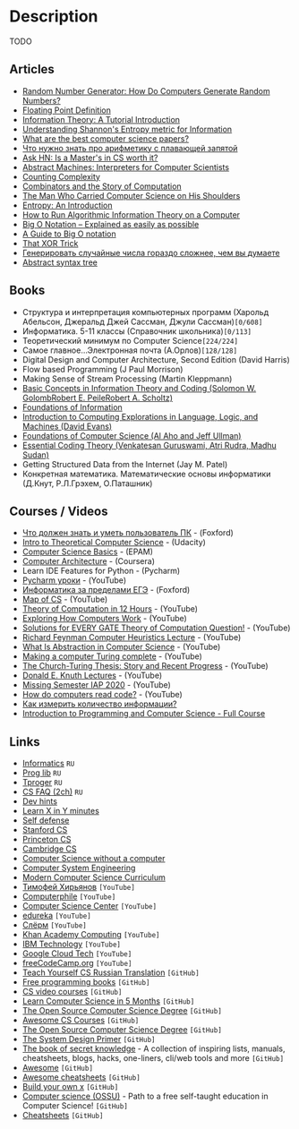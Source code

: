 # Description

TODO


## Articles

- [Random Number Generator: How Do Computers Generate Random Numbers?](https://www.freecodecamp.org/news/random-number-generator/)
- [Floating Point Definition](https://www.freecodecamp.org/news/floating-point-definition/)
- [Information Theory: A Tutorial Introduction](https://arxiv.org/abs/1802.05968)
- [Understanding Shannon's Entropy metric for Information](https://arxiv.org/abs/1405.2061)
- [What are the best computer science papers?](https://lobste.rs/s/l8eiy6/what_are_best_computer_science_papers)
- [Что нужно знать про арифметику с плавающей запятой](https://habr.com/ru/post/112953/)
- [Ask HN: Is a Master's in CS worth it?](https://news.ycombinator.com/item?id=26405955)
- [Abstract Machines: Interpreters for Computer Scientists](https://drs.is/post/abstract-machines/)
- [Counting Complexity](https://jellypbc.com/posts/ezmntq-counting-complexity)
- [Combinators and the Story of Computation](https://writings.stephenwolfram.com/2020/12/combinators-and-the-story-of-computation/)
- [The Man Who Carried Computer Science on His Shoulders](https://inference-review.com/article/the-man-who-carried-computer-science-on-his-shoulders)
- [Entropy: An Introduction](https://homes.cs.washington.edu/~ewein/blog/2020/07/14/entropy/)
- [How to Run Algorithmic Information Theory on a Computer](https://arxiv.org/abs/chao-dyn/9509014v2)
- [Big O Notation – Explained as easily as possible](https://news.ycombinator.com/item?id=25803288)
- [A Guide to Big O notation](https://eaj.no/a-guide-to-big-o-notation)
- [That XOR Trick](https://florian.github.io/xor-trick/)
- [Генерировать случайные числа гораздо сложнее, чем вы думаете](https://nuancesprog.ru/p/14619/)
- [Abstract syntax tree](https://en.wikipedia.org/wiki/Abstract_syntax_tree)


## Books

- Структура и интерпретация компьютерных программ (Харольд Абельсон, Джеральд Джей Сассман, Джули Сассман)`[0/608]`
- Информатика. 5-11 классы (Справочник школьника)`[0/113]`
- Теоретический минимум по Computer Science`[224/224]`
- Самое главное...Электронная почта (А.Орлов)`[128/128]`
- Digital Design and Computer Architecture, Second Edition (David Harris)
- Flow based Programming (J Paul Morrison)
- Making Sense of Stream Processing (Martin Kleppmann)
- [Basic Concepts in Information Theory and Coding (Solomon W. GolombRobert E. PeileRobert A. Scholtz)](https://link.springer.com/book/10.1007/978-1-4757-2319-9)
- [Foundations of Information](https://faculty.washington.edu/ajko/books/foundations-of-information/#/)
- [Introduction to Computing Explorations in Language, Logic, and Machines (David Evans)](http://computingbook.org/)
- [Foundations of Computer Science (Al Aho and Jeff Ullman)](http://infolab.stanford.edu/~ullman/focs.html)
- [Essential Coding Theory (Venkatesan Guruswami, Atri Rudra, Madhu Sudan)](https://cse.buffalo.edu/faculty/atri/courses/coding-theory/book/web-coding-book.pdf)
- Getting Structured Data from the Internet (Jay M. Patel)
- Конкретная математика. Математические основы информатики (Д.Кнут, Р.Л.Грэхем, О.Паташник)


## Courses / Videos

- [Что должен знать и уметь пользователь ПК](https://foxford.ru/courses/2493/landing) - (Foxford)
- [Intro to Theoretical Computer Science](https://www.udacity.com/course/intro-to-theoretical-computer-science--cs313) - (Udacity)
- [Computer Science Basics](https://learn.epam.com/detailsPage?id=07464fe7-306f-4aa2-abdb-fb81ba509124) - (EPAM)
- [Computer Architecture](https://www.coursera.org/learn/comparch) - (Coursera)
- Learn IDE Features for Python - (Pycharm)
- [Pycharm уроки](https://youtube.com/playlist?list=PLF-NY6ldwAWrpTuu4oqU2zYzkYmQkiQ2-) - (YouTube)
- [Информатика за пределами ЕГЭ](https://foxford.ru/courses/3608/landing) - (Foxford)
- [Map of CS](https://youtu.be/SzJ46YA_RaA) - (YouTube)
- [Theory of Computation in 12 Hours](https://youtube.com/playlist?list=PLylTVsqZiRXPU09ULWGfXYsEtw-Qtq0Yn) - (YouTube)
- [Exploring How Computers Work](https://youtu.be/QZwneRb-zqA) - (YouTube)
- [Solutions for EVERY GATE Theory of Computation Question!](https://youtu.be/g_ZdcHSFGv0) - (YouTube)
- [Richard Feynman Computer Heuristics Lecture](https://youtu.be/EKWGGDXe5MA) - (YouTube)
- [What Is Abstraction in Computer Science](https://youtu.be/_y-5nZAbgt4) - (YouTube)
- [Making a computer Turing complete](https://youtu.be/AqNDk_UJW4k) - (YouTube)
- [The Church-Turing Thesis: Story and Recent Progress](https://youtu.be/QlYJz1B5XLU) - (YouTube)
- [Donald E. Knuth Lectures](https://online.stanford.edu/donald-e-knuth-lectures) - (YouTube)
- [Missing Semester IAP 2020](https://youtube.com/playlist?list=PLyzOVJj3bHQuloKGG59rS43e29ro7I57J) - (YouTube)
- [How do computers read code?](https://youtu.be/QXjU9qTsYCc) - (YouTube)
- [Как измерить количество информации?](https://youtu.be/zl_rXFb1eSM)
- [Introduction to Programming and Computer Science - Full Course](https://youtu.be/zOjov-2OZ0E)


## Links

- [Informatics](https://informatics.msk.ru/) `RU`
- [Prog lib](https://proglib.io/) `RU`
- [Tproger](https://tproger.ru/) `RU`
- [CS FAQ (2ch)](https://pastebin.com/3xNpju3M) `RU`
- [Dev hints](https://devhints.io/)
- [Learn X in Y minutes](https://learnxinyminutes.com/)
- [Self defense](https://ssd.eff.org/ru)
- [Stanford CS](https://cs.stanford.edu/)
- [Princeton CS](https://www.cs.princeton.edu/)
- [Cambridge CS](https://www.cst.cam.ac.uk/)
- [Computer Science without a computer](https://www.csunplugged.org/en/)
- [Computer System Engineering](https://ocw.mit.edu/courses/electrical-engineering-and-computer-science/6-033-computer-system-engineering-spring-2018/)
- [Modern Computer Science Curriculum](https://functionalcs.github.io/curriculum/)
- [Тимофей Хирьянов](https://www.youtube.com/user/tkhirianov) `[YouTube]`
- [Computerphile](https://www.youtube.com/user/Computerphile/featured) `[YouTube]`
- [Computer Science Center](https://www.youtube.com/c/CompscicenterRu/featured) `[YouTube]`
- [edureka](https://www.youtube.com/c/edurekaIN) `[YouTube]`
- [Слёрм](https://www.youtube.com/c/slurm_io) `[YouTube]`
- [Khan Academy Computing](https://www.youtube.com/channel/UCye0TMXdb_zdfvVgXA0XtkA) `[YouTube]`
- [IBM Technology](https://www.youtube.com/c/IBMTechnology) `[YouTube]`
- [Google Cloud Tech](https://www.youtube.com/user/googlecloudplatform/) `[YouTube]`
- [freeCodeCamp.org](https://www.youtube.com/channel/UC8butISFwT-Wl7EV0hUK0BQ) `[YouTube]`
- [Teach Yourself CS Russian Translation](https://github.com/ilmoi/teachyourselfCS-RU) `[GitHub]`
- [Free programming books](https://github.com/EbookFoundation/free-programming-books) `[GitHub]`
- [CS video courses](https://github.com/Developer-Y/cs-video-courses) `[GitHub]`
- [Learn Computer Science in 5 Months](https://github.com/llSourcell/Learn_Computer_Science_in_5_Months) `[GitHub]`
- [The Open Source Computer Science Degree](https://github.com/ForrestKnight/open-source-cs) `[GitHub]`
- [Awesome CS Courses](https://github.com/prakhar1989/awesome-courses) `[GitHub]`
- [The Open Source Computer Science Degree](https://github.com/ForrestKnight/open-source-cs) `[GitHub]`
- [The System Design Primer](https://github.com/donnemartin/system-design-primer) `[GitHub]`
- [The book of secret knowledge](https://github.com/trimstray/the-book-of-secret-knowledge) -  A collection of inspiring lists, manuals, cheatsheets, blogs, hacks, one-liners, cli/web tools and more `[GitHub]`
- [Awesome](https://github.com/sindresorhus/awesome) `[GitHub]`
- [Awesome cheatsheets](https://github.com/LeCoupa/awesome-cheatsheets) `[GitHub]`
- [Build your own x](https://github.com/danistefanovic/build-your-own-x) `[GitHub]`
- [Computer science (OSSU)](https://github.com/ossu/computer-science) - Path to a free self-taught education in Computer Science! `[GitHub]`
- [Cheatsheets](https://github.com/rstacruz/cheatsheets) `[GitHub]`
